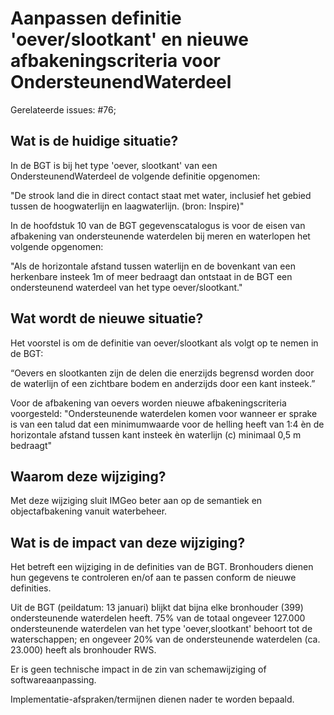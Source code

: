 # Aanpassen definitie 'oever/slootkant' en nieuwe afbakeningscriteria voor OndersteunendWaterdeel

Gerelateerde issues: #76; 
## Wat is de huidige situatie?

In de BGT is bij het type 'oever, slootkant' van een OndersteunendWaterdeel de volgende definitie opgenomen:

"De strook land die in direct contact staat met water, inclusief het gebied tussen de hoogwaterlijn en laagwaterlijn. (bron: Inspire)"

In de hoofdstuk 10 van de BGT gegevenscatalogus is voor de eisen van afbakening van ondersteunende waterdelen bij meren en waterlopen het volgende opgenomen:

"Als de horizontale afstand tussen waterlijn en de bovenkant van een herkenbare insteek 1m of meer bedraagt dan ontstaat in de BGT een ondersteunend waterdeel van het type oever/slootkant."

## Wat wordt de nieuwe situatie?

Het voorstel is om de definitie van oever/slootkant als volgt op te nemen in de BGT:

“Oevers en slootkanten zijn de delen die enerzijds begrensd worden door de waterlijn of een zichtbare bodem en anderzijds door een kant insteek.”

Voor de afbakening van oevers worden nieuwe afbakeningscriteria voorgesteld: 
"Ondersteunende waterdelen komen voor wanneer er sprake is van een talud dat een minimumwaarde voor de helling heeft van 1:4 èn de horizontale afstand tussen kant insteek èn waterlijn (c) minimaal 0,5 m bedraagt"


## Waarom deze wijziging?

Met deze wijziging sluit IMGeo beter aan op de semantiek en objectafbakening vanuit waterbeheer.

## Wat is de impact van deze wijziging?

Het betreft een wijziging in de definities van de BGT. Bronhouders dienen hun gegevens te controleren en/of aan te passen conform de nieuwe definities. 

Uit de BGT (peildatum: 13 januari) blijkt dat bijna elke bronhouder (399) ondersteunende waterdelen heeft. 
75% van de totaal ongeveer 127.000 ondersteunende waterdelen van het type 'oever,slootkant' behoort tot de waterschappen; en ongeveer 20% van de ondersteunende waterdelen (ca. 23.000) heeft als bronhouder RWS. 

Er is geen technische impact in de zin van schemawijziging of softwareaanpassing.

Implementatie-afspraken/termijnen dienen nader te worden bepaald.
